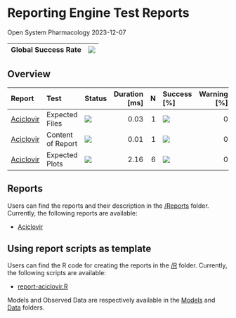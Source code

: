 Reporting Engine Test Reports
================
Open System Pharmacology
2023-12-07

<!-- README.md is generated from README.Rmd. Please edit that file -->
<!-- 
Run testthat and get list of test results 
Note that "test_local" runs the scripts in ./R and then performs the tests
testResults includes a list per test script, which contains the following results
file, context, test, nb, failed, skipped, error, warning, user, system, real, passed, result

Turning the list to data.frame and extracting the relevant data will give a great overview of the test results
-->

| Global Success Rate | ![](https://geps.dev/progress/100) |
|---------------------|------------------------------------|

## Overview

| Report                                 | Test              | Status                                                             | Duration \[ms\] |   N | Success \[%\]                      | Warning \[%\] | Failed \[%\] |
|:---------------------------------------|:------------------|:-------------------------------------------------------------------|----------------:|----:|:-----------------------------------|--------------:|-------------:|
| [Aciclovir](./tests/Reports/Aciclovir) | Expected Files    | ![](https://img.shields.io/badge/%E2%9C%93-Passed%20tests-success) |            0.03 |   1 | ![](https://geps.dev/progress/100) |             0 |            0 |
| [Aciclovir](./tests/Reports/Aciclovir) | Content of Report | ![](https://img.shields.io/badge/%E2%9C%93-Passed%20tests-success) |            0.01 |   1 | ![](https://geps.dev/progress/100) |             0 |            0 |
| [Aciclovir](./tests/Reports/Aciclovir) | Expected Plots    | ![](https://img.shields.io/badge/%E2%9C%93-Passed%20tests-success) |            2.16 |   6 | ![](https://geps.dev/progress/100) |             0 |            0 |

## Reports

Users can find the reports and their description in the
[/Reports](./Reports) folder. Currently, the following reports are
available:

- [Aciclovir](./Reports/Aciclovir)

## Using report scripts as template

Users can find the R code for creating the reports in the [/R](./R)
folder. Currently, the following scripts are available:

- [report-aciclovir.R](./R/report-aciclovir.R)

Models and Observed Data are respectively available in the
[Models](./Models) and [Data](./ObservedData) folders.
